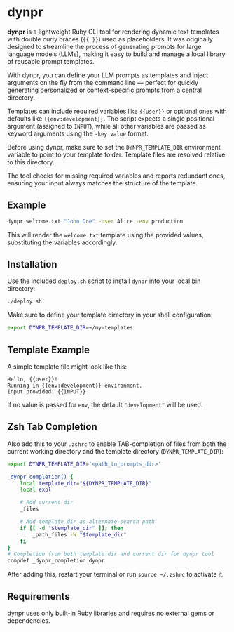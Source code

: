 # dynpr

**dynpr** is a lightweight Ruby CLI tool for rendering dynamic text templates with double curly braces (`{{ }}`) used as placeholders. It was originally designed to streamline the process of generating prompts for large language models (LLMs), making it easy to build and manage a local library of reusable prompt templates.

With dynpr, you can define your LLM prompts as templates and inject arguments on the fly from the command line — perfect for quickly generating personalized or context-specific prompts from a central directory.

Templates can include required variables like `{{user}}` or optional ones with defaults like `{{env:development}}`. The script expects a single positional argument (assigned to `INPUT`), while all other variables are passed as keyword arguments using the `-key value` format.

Before using dynpr, make sure to set the `DYNPR_TEMPLATE_DIR` environment variable to point to your template folder. Template files are resolved relative to this directory.

The tool checks for missing required variables and reports redundant ones, ensuring your input always matches the structure of the template.
## Example

```bash
dynpr welcome.txt "John Doe" -user Alice -env production
```

This will render the `welcome.txt` template using the provided values, substituting the variables accordingly.

## Installation

Use the included `deploy.sh` script to install `dynpr` into your local bin directory:

```bash
./deploy.sh
```

Make sure to define your template directory in your shell configuration:

```bash
export DYNPR_TEMPLATE_DIR=~/my-templates
```

## Template Example

A simple template file might look like this:

```
Hello, {{user}}!
Running in {{env:development}} environment.
Input provided: {{INPUT}}
```

If no value is passed for `env`, the default `"development"` will be used.

## Zsh Tab Completion

Also add this to your `.zshrc` to enable TAB-completion of files from both the current working directory and the template directory (`DYNPR_TEMPLATE_DIR`):

```zsh
export DYNPR_TEMPLATE_DIR='<path_to_prompts_dir>'

_dynpr_completion() {
    local template_dir="${DYNPR_TEMPLATE_DIR}"
    local expl

    # Add current dir
    _files

    # Add template dir as alternate search path
    if [[ -d "$template_dir" ]]; then
        _path_files -W "$template_dir"
    fi
}
# Completion from both template dir and current dir for dynpr tool
compdef _dynpr_completion dynpr
```

After adding this, restart your terminal or run `source ~/.zshrc` to activate it.

## Requirements

dynpr uses only built-in Ruby libraries and requires no external gems or dependencies.